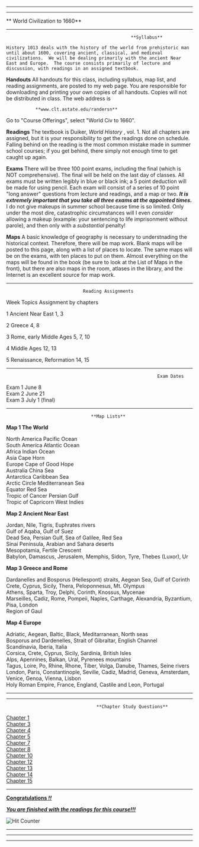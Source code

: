 ****  

  
  
---  
**                    World Civilization to 1660**  

* * *

  
                                                   **Syllabus**

    History 1013 deals with the history of the world from prehistoric man until about 1600, covering ancient, classical, and medieval civilizations.  We will be dealing primarily with the ancient Near East and Europe.  The course consists primarily of lecture and discussion, with readings in an assigned textbook.

**Handouts**   All handouts for this class, including syllabus, map list, and
reading assignments, are posted to my web page.  You are responsible for
downloading and printing your own copies of all handouts.  Copies will not be
distributed in class.  The web address is

               **www.clt.astate.edu/randersn**

Go to "Course Offerings", select "World Civ to 1660".

**Readings**   The textbook is Duiker, _World History_ , vol. 1.  Not all
chapters are assigned, but it is your responsibility to get the readings done
on schedule.  Falling behind on the reading is the most common mistake made in
summer school courses; if you get behind, there simply not enough time to get
caught up again.

**Exams**   There will be three 100 point exams, including the final (which is
NOT comprehensive).  The final will be held on the last day of classes.  All
exams must be written legibly in blue or black ink; a 5 point deduction will
be made for using pencil.  Each exam will consist of a series of 10 point
"long answer" questions from lecture and readings, and a map or two. **_It is
extremely important that you take all three exams at the appointed times._**
I do not give makeups in summer school because time is so limited.  Only under
the most dire, catastrophic circumstances will I even _consider_ allowing a
makeup (example: your sentencing to life imprisonment without parole), and
then only with a _substantial_ penalty!

**Maps**   A basic knowledge of geography is necessary to understnading the
historical context.  Therefore, there will be map work.  Blank maps will be
posted to this page, along with a list of places to locate.  The same maps
will be on the exams, with ten places to put on them.  Almost everything on
the maps will be found in the book (be sure to look at the List of Maps in the
front), but there are also maps in the room, atlases in the library, and the
Internet is an excellent source for map work.

* * *

                                 Reading Assignments

Week    Topics                         Assignment by chapters

1                Ancient Near East                                        1, 3

2                Greece
4, 8

3                Rome, early Middle Ages                             5, 7, 10

4                Middle Ages
12, 13

5                Renaissance, Reformation                             14, 15  


* * *

                                                             Exam Dates

Exam  1    June 8  
Exam 2     June 21  
Exam 3     July 1    (final)  


* * *

                                    **Map Lists**

**Map 1   The World**

North America                               Pacific Ocean  
South America                               Atlantic Ocean  
Africa                                            Indian Ocean  
Asia                                              Cape Horn  
Europe                                          Cape of Good Hope  
Australia                                        China Sea  
Antarctica                                      Caribbean Sea  
Arctic Circle                                   Mediterranean Sea  
Equator                                          Red Sea  
Tropic of Cancer                            Persian Gulf  
Tropic of Capricorn                        West Indies

**Map 2   Ancient Near East**

Jordan, Nile, Tigris, Euphrates rivers  
Gulf of Aqaba, Gulf of Suez  
Dead Sea, Persian Gulf, Sea of Galilee, Red Sea  
Sinai Peninsula, Arabian and Sahara deserts  
Mesopotamia, Fertile Crescent  
Babylon, Damascus, Jerusalem, Memphis, Sidon, Tyre, Thebes (Luxor), Ur

**Map 3   Greece and Rome**

Dardanelles and Bosporus (Hellespont) straits, Aegean Sea, Gulf of Corinth  
Crete, Cyprus, Sicily, Thera, Peloponnesus, Mt. Olympus  
Athens, Sparta, Troy, Delphi, Corinth, Knossus, Mycenae  
Marseilles, Cadiz, Rome, Pompeii, Naples, Carthage, Alexandria, Byzantium,
Pisa, London  
Region of Gaul

**Map 4   Europe**

Adriatic, Aegean, Baltic, Black, Meditarranean, North seas  
Bosporus and Dardenelles, Strait of Gibraltar, English Channel  
Scandinavia, Iberia, Italia  
Corsica, Crete, Cyprus, Sicily, Sardinia, British Isles  
Alps, Apennines, Balkan, Ural, Pyrenees mountains  
Tagus, Loire, Po, Rhine, Rhone, Tiber, Volga, Danube, Thames, Seine rivers  
London, Paris, Constantinople, Seville, Cadiz, Madrid, Geneva, Amsterdam,
Venice, Genoa, Vienna, Lisbon  
Holy Roman Empire, France, England, Castile and Leon, Portugal

* * *

* * *

  
                                      **Chapter Study Questions**

 [Chapter 1](http://www.clt.astate.edu/randersn/ch1.htm)  
[Chapter 3](http://www.clt.astate.edu/randersn/ch3.htm)  
[Chapter 4](http://www.clt.astate.edu/randersn/ch4.htm)  
 [Chapter 5](http://www.clt.astate.edu/randersn/ch5.htm)  
[Chapter 7](http://www.clt.astate.edu/randersn/ch7.htm)  
 [Chapter 8](http://www.clt.astate.edu/randersn/ch8.htm)  
[Chapter 10](http://www.clt.astate.edu/randersn/ch10.htm)  
[Chapter 12](http://www.clt.astate.edu/randersn/ch12.htm)  
[Chapter 13](http://www.clt.astate.edu/randersn/ch13.htm)  
[Chapter 14](http://www.clt.astate.edu/randersn/ch14.htm)  
[Chapter 15](http://www.clt.astate.edu/randersn/ch15.htm)  


* * *

  
**[Congratulations _!!_](http://www.clt.astate.edu/randersn/ch15.htm)**

**_[You are finished with the readings for this
course!!!](http://www.clt.astate.edu/randersn/ch15.htm)_**

![Hit Counter](_vti_bin/fpcount.exe/randersn/?Page=to1600.htm|Image=2)

* * *  
  
---  
---

